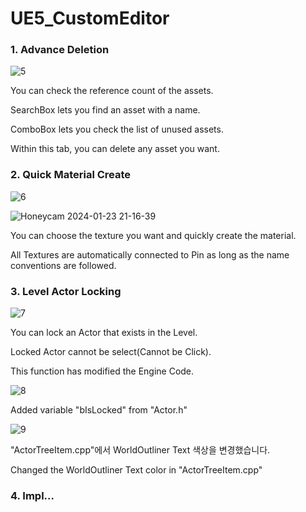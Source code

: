 # UE5_CustomEditor

### 1. Advance Deletion

![5](https://github.com/kimduuukbae/UE5_CustomEditor/assets/39338850/ad27c4dd-6576-4e4b-9e1f-fec637397c3c)

You can check the reference count of the assets.

SearchBox lets you find an asset with a name.

ComboBox lets you check the list of unused assets.

Within this tab, you can delete any asset you want.


### 2. Quick Material Create

![6](https://github.com/kimduuukbae/UE5_CustomEditor/assets/39338850/f6aa0e41-79b6-4070-94dc-bb721f8b95c2)

![Honeycam 2024-01-23 21-16-39](https://github.com/kimduuukbae/UE5_CustomEditor/assets/39338850/3a3c33ff-ab1d-44b4-8ca4-8d27bf93a392)

You can choose the texture you want and quickly create the material.

All Textures are automatically connected to Pin as long as the name conventions are followed.

### 3. Level Actor Locking

![7](https://github.com/kimduuukbae/UE5_CustomEditor/assets/39338850/ce299b29-cbf1-4177-89fc-acb51348897a)

You can lock an Actor that exists in the Level.

Locked Actor cannot be select(Cannot be Click).

This function has modified the Engine Code.

![8](https://github.com/kimduuukbae/UE5_CustomEditor/assets/39338850/22166567-eadf-49f9-a7b4-fba4411890fb)

Added variable "bIsLocked" from "Actor.h"

![9](https://github.com/kimduuukbae/UE5_CustomEditor/assets/39338850/630628aa-4b5c-4ea4-8926-dadbe8f55aa5)

"ActorTreeItem.cpp"에서 WorldOutliner Text 색상을 변경했습니다.

Changed the WorldOutliner Text color in "ActorTreeItem.cpp"

### 4. Impl...
